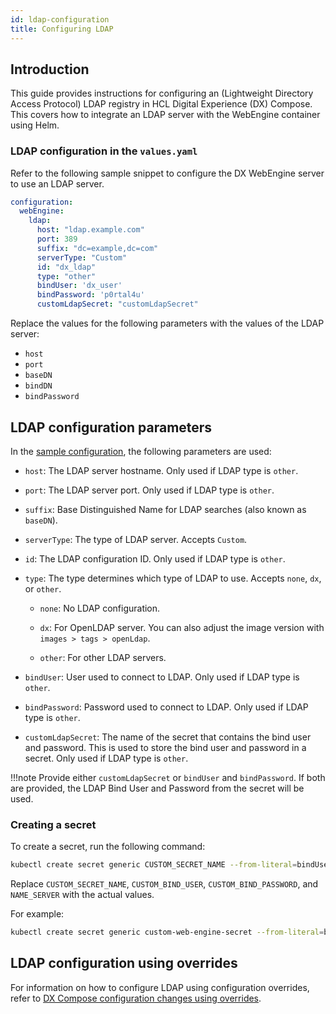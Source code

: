 ```yaml
---
id: ldap-configuration
title: Configuring LDAP
---
```


## Introduction

This guide provides instructions for configuring an (Lightweight Directory Access Protocol) LDAP registry in HCL Digital Experience (DX) Compose. This covers how to integrate an LDAP server with the WebEngine container using Helm.

### LDAP configuration in the `values.yaml`

Refer to the following sample snippet to configure the DX WebEngine server to use an LDAP server.

```yaml
configuration:
  webEngine:
    ldap: 
      host: "ldap.example.com"
      port: 389
      suffix: "dc=example,dc=com"
      serverType: "Custom"
      id: "dx_ldap"
      type: "other"
      bindUser: 'dx_user'
      bindPassword: 'p0rtal4u'
      customLdapSecret: "customLdapSecret"
```

Replace the values for the following parameters with the values of the LDAP server:

- `host`
- `port`
- `baseDN`
- `bindDN`
- `bindPassword`

## LDAP configuration parameters

In the [sample configuration](#ldap-configuration-in-the-valuesyaml), the following parameters are used:

- `host`: The LDAP server hostname. Only used if LDAP type is `other`.

- `port`: The LDAP server port. Only used if LDAP type is `other`.

- `suffix`: Base Distinguished Name for LDAP searches (also known as `baseDN`).

- `serverType`: The type of LDAP server. Accepts `Custom`.<!--, TODO: add more types.-->

- `id`: The LDAP configuration ID. Only used if LDAP type is `other`.

- `type`: The type determines which type of LDAP to use. Accepts `none`, `dx`, or `other`.

  - `none`: No LDAP configuration.

  - `dx`: For OpenLDAP server. You can also adjust the image version with `images > tags > openLdap`.

  - `other`: For other LDAP servers.

- `bindUser`: User used to connect to LDAP. Only used if LDAP type is `other`.

- `bindPassword`: Password used to connect to LDAP. Only used if LDAP type is `other`.

- `customLdapSecret`: The name of the secret that contains the bind user and password. This is used to store the bind user and password in a secret. Only used if LDAP type is `other`.

!!!note
    Provide either `customLdapSecret` or `bindUser` and `bindPassword`. If both are provided, the LDAP Bind User and Password from the secret will be used.

### Creating a secret

To create a secret, run the following command:

```sh
kubectl create secret generic CUSTOM_SECRET_NAME --from-literal=bindUser=CUSTOM_BIND_USER --from-literal=bindPassword=CUSTOM_BIND_PASSWORD --namespace=NAME_SERVER
```

Replace `CUSTOM_SECRET_NAME`, `CUSTOM_BIND_USER`, `CUSTOM_BIND_PASSWORD`, and `NAME_SERVER` with the actual values.

For example:

```sh
kubectl create secret generic custom-web-engine-secret --from-literal=bindUser=dx_user --from-literal=bindPassword=p0rtal4u --namespace=dxns
```

## LDAP configuration using overrides

For information on how to configure LDAP using configuration overrides, refer to [DX Compose configuration changes using overrides](configuration_changes_using_overrides.md).
